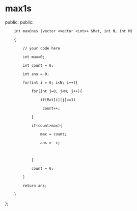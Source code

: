 # max1s
  public:
        public:

        int maxOnes (vector <vector <int>> &Mat, int N, int M)

        {

            // your code here

            int max=0;

            int count = 0;

            int ans = 0;

            for(int i = 0; i<N; i++){

                for(int j=0; j<M; j++){

                    if(Mat[i][j]==1)

                     count++;

                }

                if(count>max){

                    max = count;

                    ans =  i;

                   

                }

                count = 0;

            }

            return ans;

        }
};
